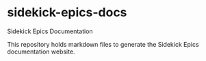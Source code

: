 # sidekick-epics-docs
Sidekick Epics Documentation

This repository holds markdown files to generate the Sidekick Epics documentation website.
